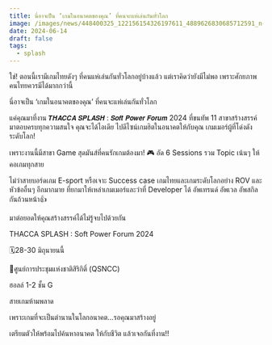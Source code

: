 ```yaml
---
title: นี่อาจเป็น ‘เกมในอนาคตของคุณ’ ที่คนจะแห่เล่นกันทั่วโลก
image: /images/news/448400325_122156154326197611_4889626830685712591_n-1-.jpg
date: 2024-06-14
draft: false
tags:
  - splash
---
```

ใช่! ตอนนี้เรามีเกมไทยดังๆ ที่คนแห่เล่นกันทั่วโลกอยู่บ้างแล้ว แต่เราคิดว่ายังมีไม่พอ เพราะศักยภาพคนไทยควรมีได้มากกว่านี้



นี่อาจเป็น ‘เกมในอนาคตของคุณ’ ที่คนจะแห่เล่นกันทั่วโลก



แค่คุณมาที่งาน 𝙏𝙃𝘼𝘾𝘾𝘼 𝙎𝙋𝙇𝘼𝙎𝙃 : 𝙎𝙤𝙛𝙩 𝙋𝙤𝙬𝙚𝙧 𝙁𝙤𝙧𝙪𝙢 2024 ที่ขนทัพ 11 สาขาสร้างสรรค์ มาตอบครบทุกความสนใจ คุณจะได้ไอเดีย ไปดีไซน์เกมฮิตในอนาคตให้กับคุณ เกมเมอร์ผู้ที่โด่งดังระดับโลก!



เพราะงานนี้มีสาขา Game สุดมันส์ที่คนรักเกมต้องมา! 🎮 อัด 6 Sessions รวม Topic เน้นๆ ให้คอเกมทุกสาย



ไม่ว่าสายบอร์ดเกม E-sport หรือเจาะ Success case เกมไทยและเกมระดับโลกอย่าง ROV และหัวข้ออื่นๆ อีกมากมาย ที่ยกมาให้เหล่าเกมเมอร์และว่าที่ Developer ได้ อัพเทรนด์ อัพเวล อัพสกิลกันถ้วนหน้า👍



มาต่อยอดให้คุณสร้างสรรค์ได้ไม่รู้จบไปด้วยกัน



THACCA SPLASH : Soft Power Forum 2024

🗓️28-30 มิถุนายนนี้

📍ศูนย์การประชุมแห่งชาติสิริกิติ์ (QSNCC)

ฮอลล์ 1-2 ชั้น G



สายเกมห้ามพลาด

เพราะเกมที่จะเป็นตำนานในโลกอนาคต...รอคุณมาสร้างอยู่



เตรียมตัวให้พร้อมไปค้นหาอนาคต ให้กับชีวิต แล้วเจอกันที่งาน!!
